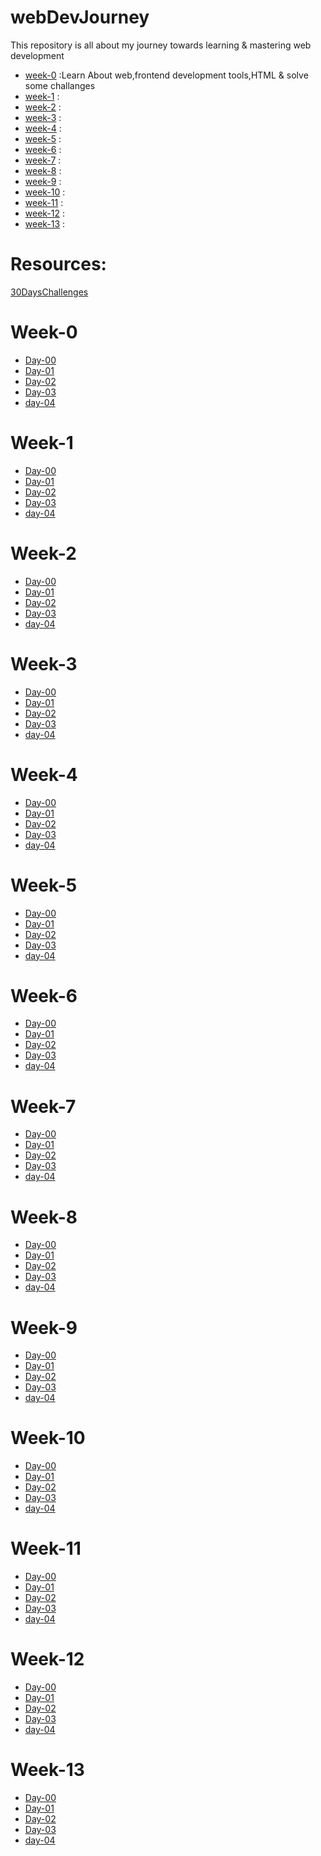 # webDevJourney

This repository is all about my journey towards learning & mastering web development
* [week-0](https://github.com/Dileep-royal/webDevJourney/blob/main/README.md#week-0) :Learn About web,frontend development tools,HTML & solve some challanges
* [week-1](https://github.com/Dileep-royal/webDevJourney/blob/main/README.md#week-1) :
* [week-2](https://github.com/Dileep-royal/webDevJourney/blob/main/README.md#week-2) : 
* [week-3](https://github.com/Dileep-royal/webDevJourney/blob/main/README.md#week-3) :
* [week-4](https://github.com/Dileep-royal/webDevJourney/blob/main/README.md#week-4) :
* [week-5](https://github.com/Dileep-royal/webDevJourney/blob/main/README.md#week-5) :
* [week-6](https://github.com/Dileep-royal/webDevJourney/blob/main/README.md#week-6) :
* [week-7](https://github.com/Dileep-royal/webDevJourney/blob/main/README.md#week-7) :
* [week-8](https://github.com/Dileep-royal/webDevJourney/blob/main/README.md#week-8) :
* [week-9](https://github.com/Dileep-royal/webDevJourney/blob/main/README.md#week-9) :
* [week-10](https://github.com/Dileep-royal/webDevJourney/blob/main/README.md#week-10) :
* [week-11](https://github.com/Dileep-royal/webDevJourney/blob/main/README.md#week-11) :
* [week-12](https://github.com/Dileep-royal/webDevJourney/blob/main/README.md#week-12) :
* [week-13](https://github.com/Dileep-royal/webDevJourney/blob/main/README.md#week-13) :

# Resources:
[30DaysChallenges](https://dev.to/somanathgoudar/30dayschallenge-30-days-extreme-html-css-challenge-50k1)

# Week-0

* [Day-00](https://github.com/Dileep-royal/webDevJourney/blob/main/markdownfiles/week-0/day00.md)
* [Day-01](https://github.com/Dileep-royal/webDevJourney/blob/main/markdownfiles/week-0/day01.md)
* [Day-02](https://github.com/Dileep-royal/webDevJourney/blob/main/markdownfiles/week-0/day02.md)
* [Day-03](https://github.com/Dileep-royal/webDevJourney/blob/main/markdownfiles/week-0/day03.md)
* [day-04](https://github.com/Dileep-royal/webDevJourney/blob/main/markdownfiles/week-0/day04.md)

# Week-1

* [Day-00]()
* [Day-01]()
* [Day-02]()
* [Day-03]()
* [day-04]()

# Week-2

* [Day-00]()
* [Day-01]()
* [Day-02]()
* [Day-03]()
* [day-04]()
# Week-3

* [Day-00]()
* [Day-01]()
* [Day-02]()
* [Day-03]()
* [day-04]()

# Week-4

* [Day-00]()
* [Day-01]()
* [Day-02]()
* [Day-03]()
* [day-04]()

# Week-5

* [Day-00]()
* [Day-01]()
* [Day-02]()
* [Day-03]()
* [day-04]()
# Week-6

* [Day-00]()
* [Day-01]()
* [Day-02]()
* [Day-03]()
* [day-04]()
# Week-7

* [Day-00]()
* [Day-01]()
* [Day-02]()
* [Day-03]()
* [day-04]()
# Week-8

* [Day-00]()
* [Day-01]()
* [Day-02]()
* [Day-03]()
* [day-04]()
# Week-9

* [Day-00]()
* [Day-01]()
* [Day-02]()
* [Day-03]()
* [day-04]()
# Week-10

* [Day-00]()
* [Day-01]()
* [Day-02]()
* [Day-03]()
* [day-04]()
# Week-11

* [Day-00]()
* [Day-01]()
* [Day-02]()
* [Day-03]()
* [day-04]()
# Week-12

* [Day-00]()
* [Day-01]()
* [Day-02]()
* [Day-03]()
* [day-04]()
# Week-13

* [Day-00]()
* [Day-01]()
* [Day-02]()
* [Day-03]()
* [day-04]()
